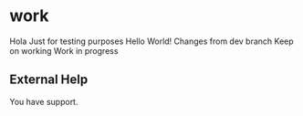 # work
Hola
Just for testing purposes
Hello World!
Changes from dev branch
Keep on working
Work in progress

## External Help
You have support.
